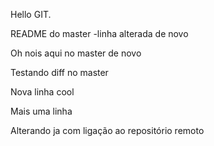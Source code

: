Hello GIT.

README do master -linha alterada de novo

Oh nois aqui no master de novo

Testando diff no master

Nova linha cool

Mais uma linha

Alterando ja com ligação ao repositório remoto
